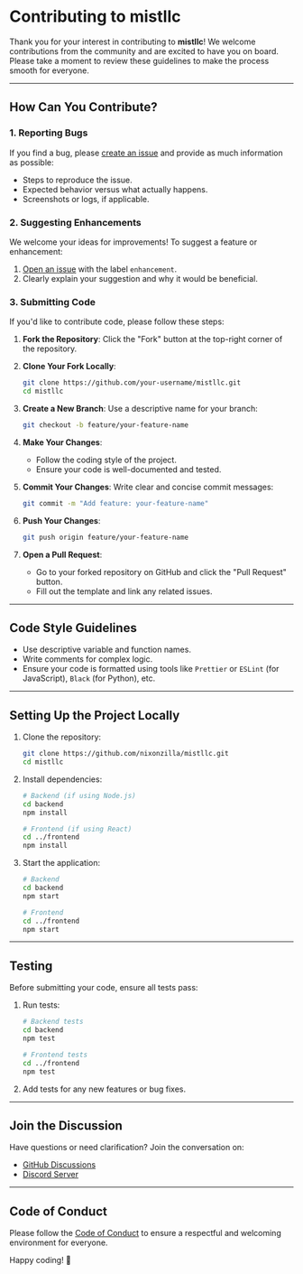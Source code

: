 # Contributing to mistllc

Thank you for your interest in contributing to **mistllc**! We welcome contributions from the community and are excited to have you on board. Please take a moment to review these guidelines to make the process smooth for everyone.

---

## How Can You Contribute?

### 1. Reporting Bugs

If you find a bug, please [create an issue](https://github.com/nixonzilla/mistllc/issues) and provide as much information as possible:

- Steps to reproduce the issue.
- Expected behavior versus what actually happens.
- Screenshots or logs, if applicable.

### 2. Suggesting Enhancements

We welcome your ideas for improvements! To suggest a feature or enhancement:

1. [Open an issue](https://github.com/nixonzilla/mistllc/issues) with the label `enhancement`.
2. Clearly explain your suggestion and why it would be beneficial.

### 3. Submitting Code

If you'd like to contribute code, please follow these steps:

1. **Fork the Repository**: Click the "Fork" button at the top-right corner of the repository.
2. **Clone Your Fork Locally**:

   ```bash
   git clone https://github.com/your-username/mistllc.git
   cd mistllc
   ```

3. **Create a New Branch**:
   Use a descriptive name for your branch:

   ```bash
   git checkout -b feature/your-feature-name
   ```

4. **Make Your Changes**:
   - Follow the coding style of the project.
   - Ensure your code is well-documented and tested.

5. **Commit Your Changes**:
   Write clear and concise commit messages:

   ```bash
   git commit -m "Add feature: your-feature-name"
   ```

6. **Push Your Changes**:

   ```bash
   git push origin feature/your-feature-name
   ```

7. **Open a Pull Request**:
   - Go to your forked repository on GitHub and click the "Pull Request" button.
   - Fill out the template and link any related issues.

---

## Code Style Guidelines

- Use descriptive variable and function names.
- Write comments for complex logic.
- Ensure your code is formatted using tools like `Prettier` or `ESLint` (for JavaScript), `Black` (for Python), etc.

---

## Setting Up the Project Locally

1. Clone the repository:

   ```bash
   git clone https://github.com/nixonzilla/mistllc.git
   cd mistllc
   ```

2. Install dependencies:

   ```bash
   # Backend (if using Node.js)
   cd backend
   npm install

   # Frontend (if using React)
   cd ../frontend
   npm install
   ```

3. Start the application:

   ```bash
   # Backend
   cd backend
   npm start

   # Frontend
   cd ../frontend
   npm start
   ```

---

## Testing

Before submitting your code, ensure all tests pass:

1. Run tests:

   ```bash
   # Backend tests
   cd backend
   npm test

   # Frontend tests
   cd ../frontend
   npm test
   ```

2. Add tests for any new features or bug fixes.

---

## Join the Discussion

Have questions or need clarification? Join the conversation on:

- [GitHub Discussions](https://github.com/nixonzilla/mistllc/discussions)
- [Discord Server](https://discord.gg/HmBqM6PSns)

---

## Code of Conduct

Please follow the [Code of Conduct](CODE_OF_CONDUCT.md) to ensure a respectful and welcoming environment for everyone.

Happy coding! 🎉
